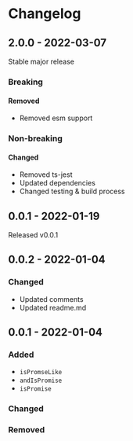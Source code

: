# Changelog

## 2.0.0 - 2022-03-07

Stable major release

### Breaking

#### Removed

- Removed esm support

### Non-breaking

#### Changed

- Removed ts-jest
- Updated dependencies
- Changed testing & build process

## 0.0.1 - 2022-01-19

Released v0.0.1

## 0.0.2 - 2022-01-04

### Changed

- Updated comments
- Updated readme.md

## 0.0.1 - 2022-01-04

### Added

- `isPromseLike`
- `andIsPromise`
- `isPromise`

### Changed

### Removed
